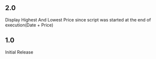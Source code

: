 ## 2.0

Display Highest And Lowest Price since script was started at the end of execution(Date + Price)

## 1.0

Initial Release